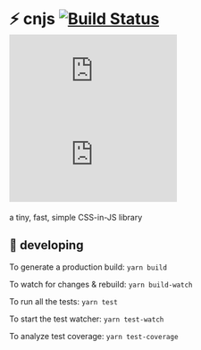 # :zap: cnjs [![Build Status](https://travis-ci.org/reid47/cnjs.svg?branch=master)](https://travis-ci.org/reid47/cnjs) [![Bundle Size](http://img.badgesize.io/reid47/cnjs/master/dist/cnjs.js)](https://github.com/reid47/cnjs/blob/master/dist/cnjs.js) [![Gzipped Size](http://img.badgesize.io/reid47/cnjs/master/dist/cnjs.js?compression=gzip)](https://github.com/reid47/cnjs/blob/master/dist/cnjs.js)

a tiny, fast, simple CSS-in-JS library

## :wrench: developing

To generate a production build: `yarn build`

To watch for changes & rebuild: `yarn build-watch`

To run all the tests: `yarn test`

To start the test watcher: `yarn test-watch`

To analyze test coverage: `yarn test-coverage`
